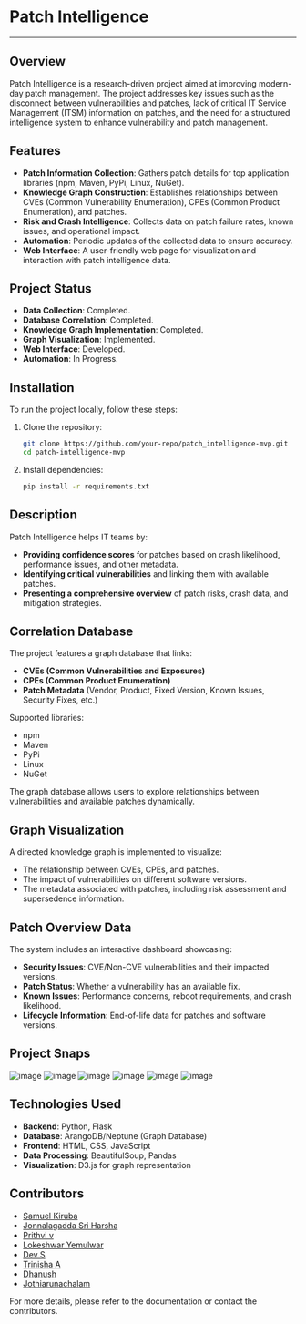# Patch Intelligence
----------------------

## Overview
Patch Intelligence is a research-driven project aimed at improving modern-day patch management. The project addresses key issues such as the disconnect between vulnerabilities and patches, lack of critical IT Service Management (ITSM) information on patches, and the need for a structured intelligence system to enhance vulnerability and patch management.

## Features
- **Patch Information Collection**: Gathers patch details for top application libraries (npm, Maven, PyPi, Linux, NuGet).
- **Knowledge Graph Construction**: Establishes relationships between CVEs (Common Vulnerability Enumeration), CPEs (Common Product Enumeration), and patches.
- **Risk and Crash Intelligence**: Collects data on patch failure rates, known issues, and operational impact.
- **Automation**: Periodic updates of the collected data to ensure accuracy.
- **Web Interface**: A user-friendly web page for visualization and interaction with patch intelligence data.

## Project Status
- **Data Collection**: Completed.
- **Database Correlation**: Completed.
- **Knowledge Graph Implementation**: Completed.
- **Graph Visualization**: Implemented.
- **Web Interface**: Developed.
- **Automation**: In Progress.

## Installation
To run the project locally, follow these steps:
1. Clone the repository:
   ```sh
   git clone https://github.com/your-repo/patch_intelligence-mvp.git
   cd patch-intelligence-mvp
   ```
2. Install dependencies:
   ```sh
   pip install -r requirements.txt
   ```

## Description
Patch Intelligence helps IT teams by:
- **Providing confidence scores** for patches based on crash likelihood, performance issues, and other metadata.
- **Identifying critical vulnerabilities** and linking them with available patches.
- **Presenting a comprehensive overview** of patch risks, crash data, and mitigation strategies.

## Correlation Database
The project features a graph database that links:
- **CVEs (Common Vulnerabilities and Exposures)**
- **CPEs (Common Product Enumeration)**
- **Patch Metadata** (Vendor, Product, Fixed Version, Known Issues, Security Fixes, etc.)

Supported libraries:
- npm
- Maven
- PyPi
- Linux
- NuGet

The graph database allows users to explore relationships between vulnerabilities and available patches dynamically.

## Graph Visualization
A directed knowledge graph is implemented to visualize:
- The relationship between CVEs, CPEs, and patches.
- The impact of vulnerabilities on different software versions.
- The metadata associated with patches, including risk assessment and supersedence information.

## Patch Overview Data
The system includes an interactive dashboard showcasing:
- **Security Issues**: CVE/Non-CVE vulnerabilities and their impacted versions.
- **Patch Status**: Whether a vulnerability has an available fix.
- **Known Issues**: Performance concerns, reboot requirements, and crash likelihood.
- **Lifecycle Information**: End-of-life data for patches and software versions.

## Project Snaps

![image](https://github.com/user-attachments/assets/e5895212-0a3b-40f7-aca2-6a61f7ffb6fd)
![image](https://github.com/user-attachments/assets/600195f4-3ab2-4753-8e58-dfc8015bdceb)
![image](https://github.com/user-attachments/assets/a972fdda-6f73-4e36-bf19-b27f57903f70)
![image](https://github.com/user-attachments/assets/ea20cbc6-f98d-41a6-a73d-c6bc4a34af7a)
![image](https://github.com/user-attachments/assets/c236cc1f-8f30-4da0-b167-decc733f9b93)
![image](https://github.com/user-attachments/assets/cfe20056-955f-4c33-93a8-9dd8fdfa5bca)


## Technologies Used
- **Backend**: Python, Flask
- **Database**: ArangoDB/Neptune (Graph Database)
- **Frontend**: HTML, CSS, JavaScript
- **Data Processing**: BeautifulSoup, Pandas
- **Visualization**: D3.js for graph representation

## Contributors
- [Samuel Kiruba](https://github.com/lokeshwar)
- [Jonnalagadda Sri Harsha](https://github.com/lokeshwar)
- [Prithvi v](https://github.com/lokeshwar)
- [Lokeshwar Yemulwar](https://github.com/lokeshwar)
- [Dev S](https://github.com/lokeshwar)
- [Trinisha A](https://github.com/lokeshwar)
- [Dhanush](https://github.com/lokeshwar)
- [Jothiarunachalam](https://github.com/lokeshwar)


For more details, please refer to the documentation or contact the contributors.
